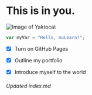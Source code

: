 # This is in you.

![Image of Yaktocat](https://octodex.github.com/images/yaktocat.png)

``` javascript
var myVar = "Hello, muLearn!";
```

- [x] Turn on GitHub Pages
- [x] Outline my portfolio
- [x] Introduce myself to the world














###### Updated index.md
